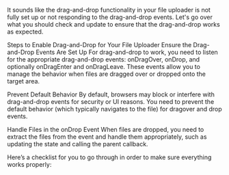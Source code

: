 

It sounds like the drag-and-drop functionality in your file uploader is not fully set up or not responding to the drag-and-drop events. Let's go over what you should check and update to ensure that the drag-and-drop works as expected.

Steps to Enable Drag-and-Drop for Your File Uploader
Ensure the Drag-and-Drop Events Are Set Up For drag-and-drop to work, you need to listen for the appropriate drag-and-drop events: onDragOver, onDrop, and optionally onDragEnter and onDragLeave. These events allow you to manage the behavior when files are dragged over or dropped onto the target area.

Prevent Default Behavior By default, browsers may block or interfere with drag-and-drop events for security or UI reasons. You need to prevent the default behavior (which typically navigates to the file) for dragover and drop events.

Handle Files in the onDrop Event When files are dropped, you need to extract the files from the event and handle them appropriately, such as updating the state and calling the parent callback.

Here’s a checklist for you to go through in order to make sure everything works properly: